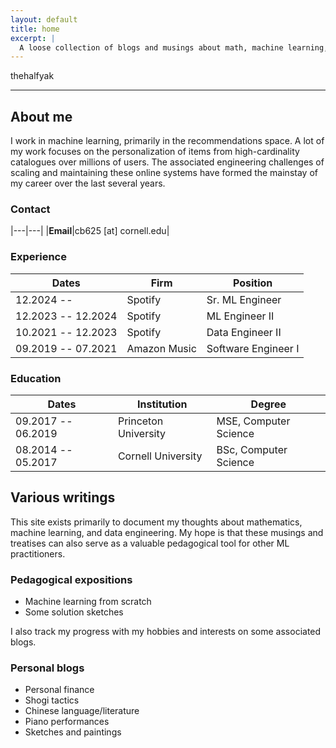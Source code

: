 ```yaml
---
layout: default
title: home
excerpt: |
  A loose collection of blogs and musings about math, machine learning, personal finance, art, music, shogi...
---
```


<div class="logo" markdown="1">
thehalfyak
</div>

----

## About me

I work in machine learning, primarily in the recommendations space. A lot of my work focuses on the personalization of items from high-cardinality catalogues over millions of users. The associated engineering challenges of scaling and maintaining these online systems have formed the mainstay of my career over the last several years.


### Contact

|---|---|
|**Email**|cb625 [at] cornell.edu|

### Experience

|Dates|Firm|Position|
|---|---|---|
|12.2024 --|Spotify|Sr. ML Engineer|
|12.2023 -- 12.2024|Spotify|ML Engineer II|
|10.2021 -- 12.2023|Spotify|Data Engineer II|
|09.2019 -- 07.2021|Amazon Music|Software Engineer I|

### Education

|Dates|Institution|Degree|
|---|---|---|
|09.2017 -- 06.2019|Princeton University|MSE, Computer Science|
|08.2014 -- 05.2017|Cornell University|BSc, Computer Science|

## Various writings

This site exists primarily to document my thoughts about mathematics, machine learning, and data engineering. My hope is that these musings and treatises can also serve as a valuable pedagogical tool for other ML practitioners.

### Pedagogical expositions

- Machine learning from scratch
- Some solution sketches

I also track my progress with my hobbies and interests on some associated blogs.

### Personal blogs

- Personal finance
- Shogi tactics
- Chinese language/literature
- Piano performances
- Sketches and paintings
